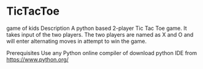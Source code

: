 # TicTacToe
game of kids
Description
A python based 2-player Tic Tac Toe game. It takes input of the two players. The two players are named as X and O and will enter alternating moves in attempt to win the game.

Prerequisites
Use any Python online compiler of download python IDE from https://www.python.org/

